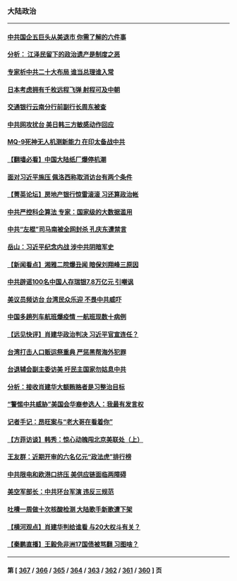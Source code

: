 ### 大陆政治
---
#### [中共国企五巨头从美退市 你需了解的六件事](../../pages/ncid277/n13807245.md) 
#### [分析： 江泽民留下的政治遗产是制度之恶](../../pages/ncid277/n13806972.md) 
#### [专家析中共二十大布局 谁当总理谁入常](../../pages/ncid277/n13807204.md) 
#### [日本考虑拥有千枚远程飞弹 射程可及中朝](../../pages/ncid277/n13807125.md) 
#### [交通银行云南分行前副行长周东被查](../../pages/ncid277/n13806993.md) 
#### [中共网攻扰台 美日韩三方敏感动作回应](../../pages/ncid277/n13806968.md) 
#### [MQ-9死神无人机测新能力 在印太备战中共](../../pages/ncid277/n13805652.md) 
#### [【翻墙必看】中国大陆纸厂爆停机潮](../../pages/ncid277/n13806894.md) 
#### [面对习近平施压 佩洛西称取消访台有两个条件](../../pages/ncid277/n13806776.md) 
#### [【菁英论坛】房地产银行惊雷滚滚 习还算政治帐](../../pages/ncid277/n13806740.md) 
#### [中共严控科企算法 专家：国家级的大数据滥用](../../pages/ncid277/n13806738.md) 
#### [中共“左棍”司马南被全网封杀 孔庆东遭禁言](../../pages/ncid277/n13806736.md) 
#### [岳山：习近平纪念内战 涉中共阴暗军史](../../pages/ncid277/n13806669.md) 
#### [【新闻看点】湘雅二院爆丑闻 暗保刘翔峰三原因](../../pages/ncid277/n13806299.md) 
#### [中共辟谣100名中国人存瑞银7.8万亿元 引嘲讽](../../pages/ncid277/n13806591.md) 
#### [美议员频访台 台湾民众乐迎 不畏中共威吓](../../pages/ncid277/n13806526.md) 
#### [中国多趟列车航班爆疫情 一航班现数十病例](../../pages/ncid277/n13806534.md) 
#### [【远见快评】肖建华政治判决 习近平官宣连任？](../../pages/ncid277/n13806304.md) 
#### [台湾打击人口贩运祭重典 严惩黑帮海外犯罪](../../pages/ncid277/n13806453.md) 
#### [台退辅会副主委访美 吁民主国家勿姑息中共](../../pages/ncid277/n13806437.md) 
#### [分析：接收肖建华大额贿赂者是习整治目标](../../pages/ncid277/n13806379.md) 
#### [“警惕中共威胁”美国会华裔参选人：我最有发言权](../../pages/ncid277/n13806422.md) 
#### [记者手记：昂旺案与“老大哥在看着你”](../../pages/ncid277/n13806413.md) 
#### [【方菲访谈】韩秀：惊心动魄闯北京美联处（上）](../../pages/ncid277/n13806018.md) 
#### [王友群：近期开审的六名亿元“政法虎”排行榜](../../pages/ncid277/n13806233.md) 
#### [中共限电和欧港口挤压 美供应链面临两障碍](../../pages/ncid277/n13804883.md) 
#### [美空军部长：中共环台军演 违反三规范](../../pages/ncid277/n13806291.md) 
#### [吐槽一周做十次核酸检测 大陆歌手新歌遭下架](../../pages/ncid277/n13806220.md) 
#### [【横河观点】肖建华判给谁看 与20大权斗有关？](../../pages/ncid277/n13806293.md) 
#### [【秦鹏直播】王毅免非洲17国债被骂翻 习图啥？](../../pages/ncid277/n13806277.md) 

---
#### 第 [ [367](./367.md) / [366](./366.md) / [365](./365.md) / [364](./364.md) / [363](./363.md) / [362](./362.md) / [361](./361.md) / [360](./360.md) ] 页
